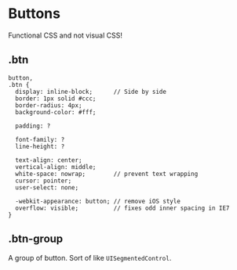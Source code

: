 # Buttons

Functional CSS and not visual CSS!

## .btn

```
button,
.btn {
  display: inline-block;      // Side by side
  border: 1px solid #ccc;
  border-radius: 4px;
  background-color: #fff;
  
  padding: ?
  
  font-family: ?
  line-height: ?
  
  text-align: center;
  vertical-align: middle;
  white-space: nowrap;        // prevent text wrapping
  cursor: pointer;
  user-select: none;
  
  -webkit-appearance: button; // remove iOS style
  overflow: visible;          // fixes odd inner spacing in IE7}
```

## .btn-group

A group of button. Sort of like `UISegmentedControl`.